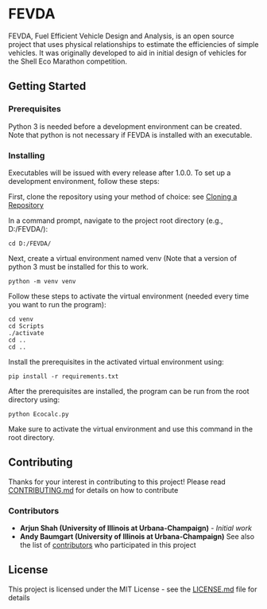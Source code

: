 # FEVDA
FEVDA, Fuel Efficient Vehicle Design and Analysis, is an open source project that uses physical relationships to estimate the efficiencies of simple vehicles. It was originally developed to aid in initial design of vehicles for the Shell Eco Marathon competition.

## Getting Started

### Prerequisites
Python 3 is needed before a development environment can be created. Note that python is not necessary if FEVDA is installed with an executable.

### Installing
Executables will be issued with every release after 1.0.0. To set up a development environment, follow these steps: 

First, clone the repository using your method of choice: see [Cloning a Repository](https://docs.github.com/en/repositories/creating-and-managing-repositories/cloning-a-repository)

In a command prompt, navigate to the project root directory (e.g., D:/FEVDA/):
```
cd D:/FEVDA/
```

Next, create a virtual environment named venv (Note that a version of python 3 must be installed for this to work. 
```
python -m venv venv
```

Follow these steps to activate the virtual environment (needed every time you want to run the program): 
```
cd venv
cd Scripts
./activate
cd ..
cd ..
```

Install the prerequisites in the activated virtual environment using: 
```
pip install -r requirements.txt
```

After the prerequisites are installed, the program can be run from the root directory using: 
```
python Ecocalc.py
```
Make sure to activate the virtual environment and use this command in the root directory. 

## Contributing
Thanks for your interest in contributing to this project! Please read [CONTRIBUTING.md](CONTRIBUTING.md) for details on how to contribute 

### Contributors
* **Arjun Shah (University of Illinois at Urbana-Champaign)** - *Initial work*
* **Andy Baumgart (University of Illinois at Urbana-Champaign)** 
See also the list of [contributors](https://github.com/arjunrs3/FEVDA/contributors) who participated in this project

## License 
This project is licensed under the MIT License - see the [LICENSE.md](LICENSE.md) file for details
